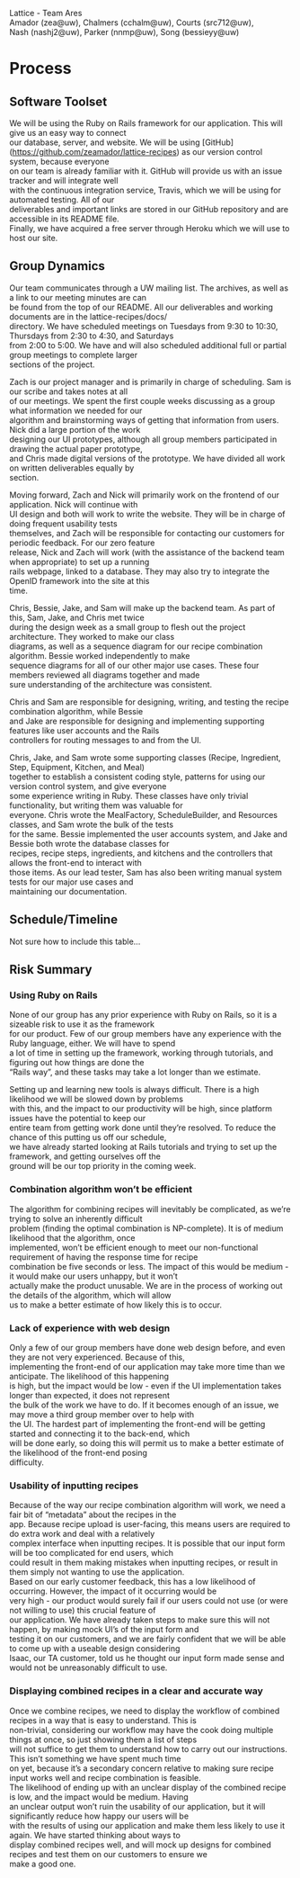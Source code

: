 Lattice - Team Ares  
Amador (zea@uw), Chalmers (cchalm@uw), Courts (src712@uw),   
Nash (nashj2@uw), Parker (nnmp@uw), Song (bessieyy@uw)


# Process

## Software Toolset

We will be using the Ruby on Rails framework for our application. This will give us an easy way to connect  
our database, server, and website. We will be using [GitHub] (https://github.com/zeamador/lattice-recipes) as our version control system, because everyone  
on our team is already familiar with it. GitHub will provide us with an issue tracker and will integrate well  
with the continuous integration service, Travis, which we will be using for automated testing. All of our  
deliverables and important links are stored in our GitHub repository and are accessible in its README file.  
Finally, we have acquired a free server through Heroku which we will use to host our site.  

## Group Dynamics

Our team communicates through a UW mailing list. The archives, as well as a link to our meeting minutes are can  
be found from the top of our README. All our deliverables and working documents are in the lattice-recipes/docs/  
directory. We have scheduled meetings on Tuesdays from 9:30 to 10:30, Thursdays from 2:30 to 4:30, and Saturdays  
from 2:00 to 5:00. We have and will also scheduled additional full or partial group meetings to complete larger  
sections of the project.  

Zach is our project manager and is primarily in charge of scheduling. Sam is our scribe and takes notes at all  
of our meetings. We spent the first couple weeks discussing as a group what information we needed for our  
algorithm and brainstorming ways of getting that information from users. Nick did a large portion of the work  
designing our UI prototypes, although all group members participated in drawing the actual paper prototype,  
and Chris made digital versions of the prototype. We have divided all work on written deliverables equally by  
section.  

Moving forward, Zach and Nick will primarily work on the frontend of our application. Nick will continue with  
UI design and both will work to write the website. They will be in charge of doing frequent usability tests  
themselves, and Zach will be responsible for contacting our customers for periodic feedback. For our zero feature  
release, Nick and Zach will work (with the assistance of the backend team when appropriate) to set up a running  
rails webpage,  linked to a database. They may also try to integrate the OpenID framework into the site at this  
time.  

Chris, Bessie, Jake, and Sam will make up the backend team. As part of this, Sam, Jake, and Chris met twice  
during the design week as a small group to flesh out the project architecture. They worked to make our class  
diagrams, as well as a sequence diagram for our recipe combination algorithm. Bessie worked independently to make   
sequence diagrams for all of our other major use cases. These four members reviewed all diagrams together and made  
sure understanding of the architecture was consistent.  

Chris and Sam are responsible for designing, writing, and testing the recipe combination algorithm, while Bessie  
and Jake are responsible for designing and implementing supporting features like user accounts and the Rails  
controllers for routing messages to and from the UI.  

Chris, Jake, and Sam wrote some supporting classes (Recipe, Ingredient, Step, Equipment, Kitchen, and Meal)  
together to establish a consistent coding style, patterns for using our version control system, and give everyone  
some experience writing in Ruby. These classes have only trivial functionality, but writing them was valuable for  
everyone. Chris wrote the MealFactory, ScheduleBuilder, and Resources classes, and Sam wrote the bulk of the tests  
for the same. Bessie implemented the user accounts system, and Jake and Bessie both wrote the database classes for  
recipes, recipe steps, ingredients, and kitchens and the controllers that allows the front-end to interact with  
those items. As our lead tester, Sam has also been writing manual system tests for our major use cases and  
maintaining our documentation.  

## Schedule/Timeline

Not sure how to include this table...

## Risk Summary

### Using Ruby on Rails
None of our group has any prior experience with Ruby on Rails, so it is a sizeable risk to use it as the framework  
for our product. Few of our group members have any experience with the Ruby language, either. We will have to spend  
a lot of time in setting up the framework, working through tutorials, and figuring out how things are done the  
“Rails way”, and these tasks may take a lot longer than we estimate.  

Setting up and learning new tools is always difficult. There is a high likelihood we will be slowed down by problems  
with this, and the impact to our productivity will be high, since platform issues have the potential to keep our  
entire team from getting work done until they’re resolved. To reduce the chance of this putting us off our schedule,  
we have already started looking at Rails tutorials and trying to set up the framework, and getting ourselves off the  
ground will be our top priority in the coming week.  

### Combination algorithm won’t be efficient
The algorithm for combining recipes will inevitably be complicated, as we’re trying to solve an inherently difficult  
problem (finding the optimal combination is NP-complete). It is of medium likelihood that the algorithm, once  
implemented, won’t be efficient enough to meet our non-functional requirement of having the response time for recipe  
combination be five seconds or less. The impact of this would be medium - it would make our users unhappy, but it won’t  
actually make the product unusable. We are in the process of working out the details of the algorithm, which will allow  
us to make a better estimate of how likely this is to occur.  

### Lack of experience with web design
Only a few of our group members have done web design before, and even they are not very experienced. Because of this,  
implementing the front-end of our application may take more time than we anticipate. The likelihood of this happening  
is high, but the impact would be low - even if the UI implementation takes longer than expected, it does not represent  
the bulk of the work we have to do. If it becomes enough of an issue, we may move a third group member over to help with  
the UI. The hardest part of implementing the front-end will be getting started and connecting it to the back-end, which  
will be done early, so doing this will permit us to make a better estimate of the likelihood of the front-end posing  
difficulty. 

### Usability of inputting recipes
Because of the way our recipe combination algorithm will work, we need a fair bit of “metadata” about the recipes in the  
app. Because recipe upload is user-facing, this means users are required to do extra work and deal with a relatively  
complex interface when inputting recipes. It is possible that our input form will be too complicated for end users, which  
could result in them making mistakes when inputting recipes, or result in them simply not wanting to use the application.  
Based on our early customer feedback, this has a low likelihood of occurring. However, the impact of it occurring would be  
very high - our product would surely fail if our users could not use (or were not willing to use) this crucial feature of  
our application. We have already taken steps to make sure this will not happen, by making mock UI’s of the input form and  
testing it on our customers, and we are fairly confident that we will be able to come up with a useable design considering  
Isaac, our TA customer, told us he thought our input form made sense and would not be unreasonably difficult to use. 

### Displaying combined recipes in a clear and accurate way
Once we combine recipes, we need to display the workflow of combined recipes in a way that is easy to understand. This is  
non-trivial, considering our workflow may have the cook doing multiple things at once, so just showing them a list of steps  
will not suffice to get them to understand how to carry out our instructions. This isn’t something we have spent much time  
on yet, because it’s a secondary concern relative to making sure recipe input works well and recipe combination is feasible.  
The likelihood of ending up with an unclear display of the combined recipe is low, and the impact would be medium. Having  
an unclear output won’t ruin the usability of our application, but it will significantly reduce how happy our users will be  
with the results of using our application and make them less likely to use it again. We have started thinking about ways to  
display combined recipes well, and will mock up designs for combined recipes and test them on our customers to ensure we  
make a good one.  